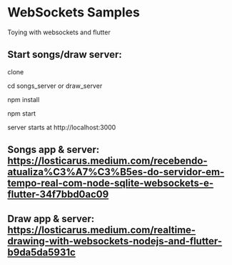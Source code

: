 # WebSockets Samples
Toying with websockets and flutter

## Start songs/draw server:

clone

cd songs_server or draw_server

npm install

npm start

server starts at http://localhost:3000


## Songs app & server: https://losticarus.medium.com/recebendo-atualiza%C3%A7%C3%B5es-do-servidor-em-tempo-real-com-node-sqlite-websockets-e-flutter-34f7bbd0ac09
## Draw app & server: https://losticarus.medium.com/realtime-drawing-with-websockets-nodejs-and-flutter-b9da5da5931c
